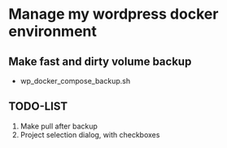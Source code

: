 # Manage my wordpress docker environment

## Make fast and dirty volume backup
- wp_docker_compose_backup.sh


## TODO-LIST
1. Make pull after backup
2. Project selection dialog, with checkboxes
